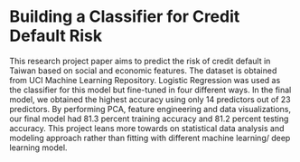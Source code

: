 # Building a Classifier for Credit Default Risk

This research project paper aims to predict the risk of credit default in Taiwan based on social and economic features. The dataset is obtained from UCI Machine Learning Repository. 
Logistic Regression was used as the classifier for this model but fine-tuned in four different ways. In the final model, we obtained the highest accuracy using only 14 predictors out of 23 predictors. By performing PCA,
feature engineering and data visualizations, our final model had 81.3 percent training accuracy and 81.2 percent testing accuracy. This project leans more towards
on statistical data analysis and modeling approach rather than fitting with different machine learning/ deep learning model. 
